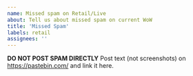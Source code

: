 ```yaml
---
name: Missed spam on Retail/Live
about: Tell us about missed spam on current WoW
title: 'Missed Spam'
labels: retail
assignees: ''
---
```


**DO NOT POST SPAM DIRECTLY**
Post text (not screenshots) on <https://pastebin.com/> and link it here.

